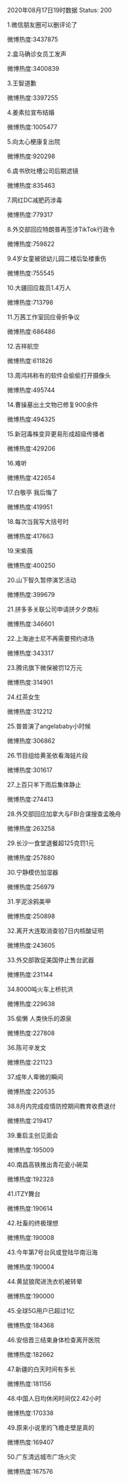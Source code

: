 2020年08月17日19时数据
Status: 200

1.微信朋友圈可以删评论了

微博热度:3437875

2.盒马确诊女员工发声

微博热度:3400839

3.王智道歉

微博热度:3397255

4.姜素拉宣布结婚

微博热度:1005477

5.向太心梗康复出院

微博热度:920298

6.虞书欣吐槽公司后期滤镜

微博热度:835463

7.网红DC减肥药涉毒

微博热度:779317

8.外交部回应特朗普再签涉TikTok行政令

微博热度:759822

9.4岁女童被锁幼儿园二楼后坠楼重伤

微博热度:755545

10.大疆回应裁员1.4万人

微博热度:713798

11.万茜工作室回应骨折争议

微博热度:686486

12.吉祥航空

微博热度:611826

13.周鸿祎称有的软件会偷偷打开摄像头

微博热度:495744

14.曹操墓出土文物已修复900余件

微博热度:494325

15.新冠毒株变异更易形成超级传播者

微博热度:429206

16.难听

微博热度:422654

17.白敬亭 我后悔了

微博热度:419951

18.每次当我写大括号时

微博热度:417663

19.宋紫薇

微博热度:400250

20.山下智久暂停演艺活动

微博热度:399679

21.拼多多关联公司申请拼夕夕商标

微博热度:346601

22.上海迪士尼不再需要预约进场

微博热度:343317

23.腾讯旗下微保被罚12万元

微博热度:314901

24.红茶女生

微博热度:312212

25.普普演了angelababy小时候

微博热度:306862

26.节目组给黄圣依看海娃片段

微博热度:301617

27.上百只羊下雨后集体静止

微博热度:274413

28.外交部回应加拿大与FBI合谋搜查孟晚舟

微博热度:263258

29.长沙一食堂退餐超125克罚1元

微博热度:257880

30.宁静模仿加湿器

微博热度:256979

31.芋泥涂鸦美甲

微博热度:250898

32.离开大连取消查验7日内核酸证明

微博热度:243605

33.外交部敦促美国停止售台武器

微博热度:231144

34.8000吨火车上桥抗洪

微博热度:229638

35.偷懒 人类快乐的源泉

微博热度:227808

36.陈可辛发文

微博热度:221123

37.成年人卑微的瞬间

微博热度:220535

38.8月内完成疫情防控期间教育收费退付

微博热度:219417

39.重启主创见面会

微博热度:195009

40.南昌高铁推出青花瓷小碗菜

微博热度:192328

41.ITZY舞台

微博热度:190614

42.社畜的终极理想

微博热度:190008

43.今年第7号台风或登陆华南沿海

微博热度:190004

44.黄鼠狼爬进洗衣机被转晕

微博热度:190000

45.全球5G用户已超过1亿

微博热度:184368

46.安倍晋三结束身体检查离开医院

微博热度:182662

47.新疆的白天时间有多长

微博热度:181156

48.中国人日均休闲时间仅2.42小时

微博热度:170338

49.原来小说里的飞檐走壁是真的

微博热度:169407

50.广东清远城市广场火灾

微博热度:167576

